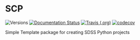 # SCP

![Versions](https://img.shields.io/badge/python->3.7-blue)
[![Documentation Status](https://readthedocs.org/projects/sdss-lvmscp/badge/?version=latest)](https://sdss-lvmscp.readthedocs.io/en/latest/?badge=latest)
[![Travis (.org)](https://img.shields.io/travis/sdss/lvmscp)](https://travis-ci.org/sdss/lvmscp)
[![codecov](https://codecov.io/gh/sdss/lvmscp/branch/main/graph/badge.svg)](https://codecov.io/gh/sdss/lvmscp)

Simple Template package for creating SDSS Python projects
